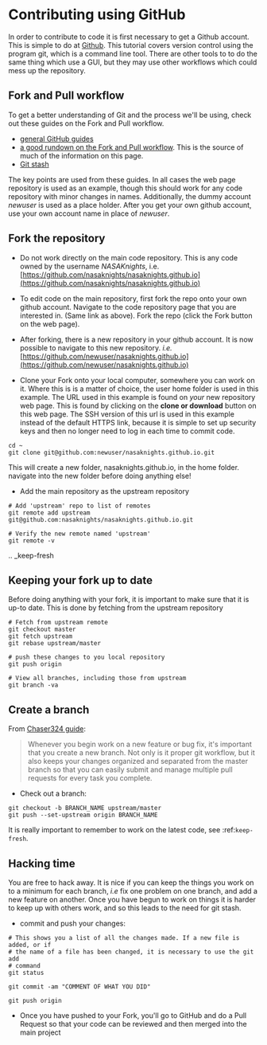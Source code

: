 ---
---

# Contributing using GitHub

In order to contribute to code it is first necessary to get a Github account. This is simple to do at [Github](http://github.com/). This tutorial covers version control using the program git, which is a command line tool. There are other tools to to do the same thing which use a GUI, but they may use other workflows which could mess up the repository.

## Fork and Pull workflow

To get a better understanding of Git and the process we'll be using, check out these guides on the Fork and Pull workflow.

<!--more-->

- [general GitHub guides](https://guides.github.com/)
- [a good rundown on the Fork and Pull workflow](https://gist.github.com/Chaser324/ce0505fbed06b947d962). This is the source of much of the information on this page.
- [Git stash](https://git-scm.com/book/en/v1/Git-Tools-Stashing)

The key points are used from these guides. In all cases the web page repository is used as an example, though this should work for any code repository with minor changes in names. Additionally, the dummy account *newuser* is used as a place holder. After you get your own github account, use your own account name in place of *newuser*.

## Fork the repository

- Do not work directly on the main code repository. This is any code owned by
  the username *NASAKnights*, i.e. [https://github.com/nasaknights/nasaknights.github.io](https://github.com/nasaknights/nasaknights.github.io)

- To edit code on the main repository, first fork the repo onto your own github
  account. Navigate to the code repository page that you are interested in. (Same link as above). Fork the repo (click the Fork button on the web page).

- After forking, there is a new repository in your github account. It is now
  possible to navigate to this new repository. *i.e.* [https://github.com/newuser/nasaknights.github.io](https://github.com/newuser/nasaknights.github.io)

- Clone your Fork onto your local computer, somewhere you can work on it. Where this
  is is a matter of choice, the user home folder is used in this example. The URL used in this example is found on *your* new repository web page. This is found by clicking on the **clone or download** button on this web page. The SSH version of this url is used in this example instead of the default HTTPS link, because it is simple to set up security keys and then no longer need to log in each time to commit code.

```
cd ~
git clone git@github.com:newuser/nasaknights.github.io.git
```

This will create a new folder, nasaknights.github.io, in the home folder. navigate into the new folder before doing anything else!

- Add the main repository as the upstream repository

```
# Add 'upstream' repo to list of remotes
git remote add upstream git@github.com:nasaknights/nasaknights.github.io.git

# Verify the new remote named 'upstream'
git remote -v
```

.. _keep-fresh
## Keeping your fork up to date

Before doing anything with your fork, it is important to make sure that it is up-to date. This is done by fetching from the upstream repository

```
# Fetch from upstream remote
git checkout master
git fetch upstream
git rebase upstream/master

# push these changes to you local repository
git push origin

# View all branches, including those from upstream
git branch -va
```

## Create a branch
From [Chaser324 guide](https://gist.github.com/Chaser324/ce0505fbed06b947d962):

> Whenever you begin work on a new feature or bug fix, it's important that you create a new branch. Not only is it proper git workflow, but it also keeps your changes organized and separated from the master branch so that you can easily submit and manage multiple pull requests for every task you complete.

- Check out a branch:

```
git checkout -b BRANCH_NAME upstream/master
git push --set-upstream origin BRANCH_NAME
```

It is really important to remember to work on the latest code, see :ref:`keep-fresh`.

## Hacking time

You are free to hack away. It is nice if you can keep the things you work on to a minimum for each branch, *i.e* fix one problem on one branch, and add a new feature on another. Once you have begun to work on things it is harder to keep up with others work, and so this leads to the need for git stash.

- commit and push your changes:

```
# This shows you a list of all the changes made. If a new file is added, or if
# the name of a file has been changed, it is necessary to use the git add
# command
git status

git commit -am "COMMENT OF WHAT YOU DID"

git push origin
```

- Once you have pushed to your Fork, you'll go to GitHub and do a Pull Request so
that your code can be reviewed and then merged into the main project
